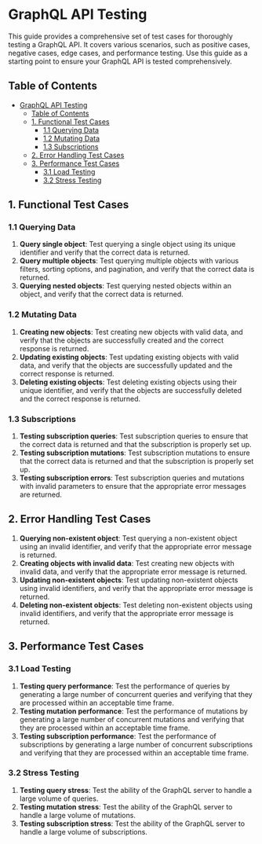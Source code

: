 # GraphQL API Testing 

This guide provides a comprehensive set of test cases for thoroughly testing a GraphQL API. It covers various scenarios, such as positive cases, negative cases, edge cases, and performance testing. Use this guide as a starting point to ensure your GraphQL API is tested comprehensively.

## Table of Contents

- [GraphQL API Testing](#graphql-api-testing)
  - [Table of Contents](#table-of-contents)
  - [1. Functional Test Cases ](#1-functional-test-cases-)
    - [1.1 Querying Data ](#11-querying-data-)
    - [1.2 Mutating Data ](#12-mutating-data-)
    - [1.3 Subscriptions ](#13-subscriptions-)
  - [2. Error Handling Test Cases ](#2-error-handling-test-cases-)
  - [3. Performance Test Cases ](#3-performance-test-cases-)
    - [3.1 Load Testing ](#31-load-testing-)
    - [3.2 Stress Testing ](#32-stress-testing-)

## 1. Functional Test Cases <a name="functional-test-cases"></a>

### 1.1 Querying Data <a name="querying-data"></a>

1. **Query single object**: Test querying a single object using its unique identifier and verify that the correct data is returned.
2. **Query multiple objects**: Test querying multiple objects with various filters, sorting options, and pagination, and verify that the correct data is returned.
3. **Querying nested objects**: Test querying nested objects within an object, and verify that the correct data is returned.

### 1.2 Mutating Data <a name="mutating-data"></a>

1. **Creating new objects**: Test creating new objects with valid data, and verify that the objects are successfully created and the correct response is returned.
2. **Updating existing objects**: Test updating existing objects with valid data, and verify that the objects are successfully updated and the correct response is returned.
3. **Deleting existing objects**: Test deleting existing objects using their unique identifier, and verify that the objects are successfully deleted and the correct response is returned.

### 1.3 Subscriptions <a name="subscriptions"></a>

1. **Testing subscription queries**: Test subscription queries to ensure that the correct data is returned and that the subscription is properly set up.
2. **Testing subscription mutations**: Test subscription mutations to ensure that the correct data is returned and that the subscription is properly set up.
3. **Testing subscription errors**: Test subscription queries and mutations with invalid parameters to ensure that the appropriate error messages are returned.

## 2. Error Handling Test Cases <a name="error-handling-test-cases"></a>

1. **Querying non-existent object**: Test querying a non-existent object using an invalid identifier, and verify that the appropriate error message is returned.
2. **Creating objects with invalid data**: Test creating new objects with invalid data, and verify that the appropriate error message is returned.
3. **Updating non-existent objects**: Test updating non-existent objects using invalid identifiers, and verify that the appropriate error message is returned.
4. **Deleting non-existent objects**: Test deleting non-existent objects using invalid identifiers, and verify that the appropriate error message is returned.

## 3. Performance Test Cases <a name="performance-test-cases"></a>

### 3.1 Load Testing <a name="load-testing"></a>

1. **Testing query performance**: Test the performance of queries by generating a large number of concurrent queries and verifying that they are processed within an acceptable time frame.
2. **Testing mutation performance**: Test the performance of mutations by generating a large number of concurrent mutations and verifying that they are processed within an acceptable time frame.
3. **Testing subscription performance**: Test the performance of subscriptions by generating a large number of concurrent subscriptions and verifying that they are processed within an acceptable time frame.

### 3.2 Stress Testing <a name="stress-testing"></a>

1. **Testing query stress**: Test the ability of the GraphQL server to handle a large volume of queries.
2. **Testing mutation stress**: Test the ability of the GraphQL server to handle a large volume of mutations.
3. **Testing subscription stress**: Test the ability of the GraphQL server to handle a large volume of subscriptions.
